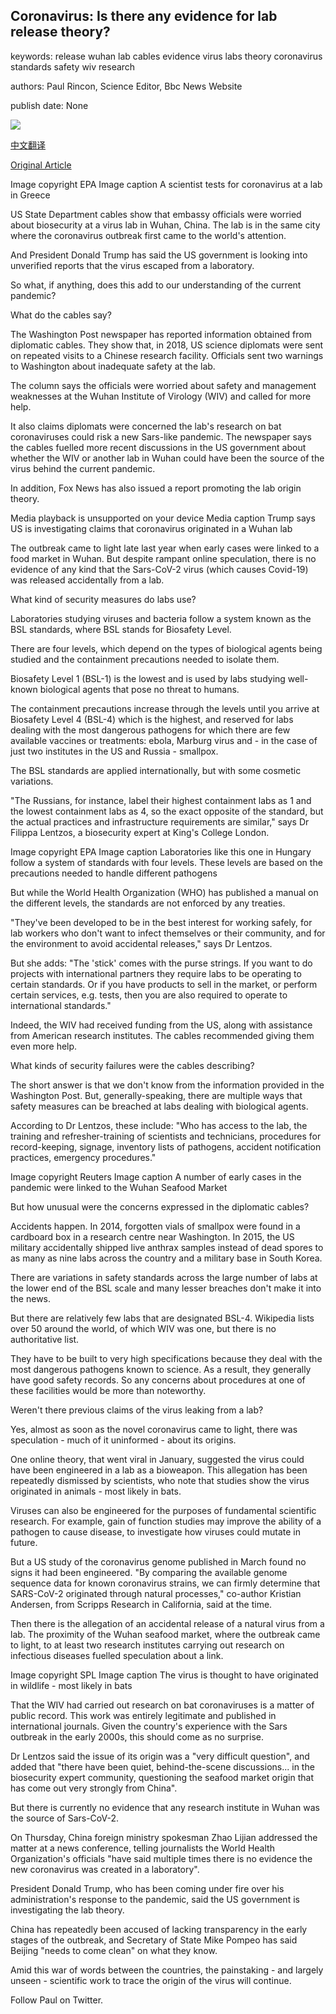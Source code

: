 ## Coronavirus: Is there any evidence for lab release theory?

keywords: release wuhan lab cables evidence virus labs theory coronavirus standards safety wiv research

authors: Paul Rincon, Science Editor, Bbc News Website

publish date: None

![](https://ichef.bbci.co.uk/news/1024/branded_news/6A88/production/_111827272_hi060961146.jpg)

[中文翻译](Coronavirus%3A%20Is%20there%20any%20evidence%20for%20lab%20release%20theory%3F_zh.md)

[Original Article](https://www.bbc.com/news/science-environment-52318539)

Image copyright EPA Image caption A scientist tests for coronavirus at a lab in Greece

US State Department cables show that embassy officials were worried about biosecurity at a virus lab in Wuhan, China. The lab is in the same city where the coronavirus outbreak first came to the world's attention.

And President Donald Trump has said the US government is looking into unverified reports that the virus escaped from a laboratory.

So what, if anything, does this add to our understanding of the current pandemic?

What do the cables say?

The Washington Post newspaper has reported information obtained from diplomatic cables. They show that, in 2018, US science diplomats were sent on repeated visits to a Chinese research facility. Officials sent two warnings to Washington about inadequate safety at the lab.

The column says the officials were worried about safety and management weaknesses at the Wuhan Institute of Virology (WIV) and called for more help.

It also claims diplomats were concerned the lab's research on bat coronaviruses could risk a new Sars-like pandemic. The newspaper says the cables fuelled more recent discussions in the US government about whether the WIV or another lab in Wuhan could have been the source of the virus behind the current pandemic.

In addition, Fox News has also issued a report promoting the lab origin theory.

Media playback is unsupported on your device Media caption Trump says US is investigating claims that coronavirus originated in a Wuhan lab

The outbreak came to light late last year when early cases were linked to a food market in Wuhan. But despite rampant online speculation, there is no evidence of any kind that the Sars-CoV-2 virus (which causes Covid-19) was released accidentally from a lab.

What kind of security measures do labs use?

Laboratories studying viruses and bacteria follow a system known as the BSL standards, where BSL stands for Biosafety Level.

There are four levels, which depend on the types of biological agents being studied and the containment precautions needed to isolate them.

Biosafety Level 1 (BSL-1) is the lowest and is used by labs studying well-known biological agents that pose no threat to humans.

The containment precautions increase through the levels until you arrive at Biosafety Level 4 (BSL-4) which is the highest, and reserved for labs dealing with the most dangerous pathogens for which there are few available vaccines or treatments: ebola, Marburg virus and - in the case of just two institutes in the US and Russia - smallpox.

The BSL standards are applied internationally, but with some cosmetic variations.

"The Russians, for instance, label their highest containment labs as 1 and the lowest containment labs as 4, so the exact opposite of the standard, but the actual practices and infrastructure requirements are similar," says Dr Filippa Lentzos, a biosecurity expert at King's College London.

Image copyright EPA Image caption Laboratories like this one in Hungary follow a system of standards with four levels. These levels are based on the precautions needed to handle different pathogens

But while the World Health Organization (WHO) has published a manual on the different levels, the standards are not enforced by any treaties.

"They've been developed to be in the best interest for working safely, for lab workers who don't want to infect themselves or their community, and for the environment to avoid accidental releases," says Dr Lentzos.

But she adds: "The 'stick' comes with the purse strings. If you want to do projects with international partners they require labs to be operating to certain standards. Or if you have products to sell in the market, or perform certain services, e.g. tests, then you are also required to operate to international standards."

Indeed, the WIV had received funding from the US, along with assistance from American research institutes. The cables recommended giving them even more help.

What kinds of security failures were the cables describing?

The short answer is that we don't know from the information provided in the Washington Post. But, generally-speaking, there are multiple ways that safety measures can be breached at labs dealing with biological agents.

According to Dr Lentzos, these include: "Who has access to the lab, the training and refresher-training of scientists and technicians, procedures for record-keeping, signage, inventory lists of pathogens, accident notification practices, emergency procedures."

Image copyright Reuters Image caption A number of early cases in the pandemic were linked to the Wuhan Seafood Market

But how unusual were the concerns expressed in the diplomatic cables?

Accidents happen. In 2014, forgotten vials of smallpox were found in a cardboard box in a research centre near Washington. In 2015, the US military accidentally shipped live anthrax samples instead of dead spores to as many as nine labs across the country and a military base in South Korea.

There are variations in safety standards across the large number of labs at the lower end of the BSL scale and many lesser breaches don't make it into the news.

But there are relatively few labs that are designated BSL-4. Wikipedia lists over 50 around the world, of which WIV was one, but there is no authoritative list.

They have to be built to very high specifications because they deal with the most dangerous pathogens known to science. As a result, they generally have good safety records. So any concerns about procedures at one of these facilities would be more than noteworthy.

Weren't there previous claims of the virus leaking from a lab?

Yes, almost as soon as the novel coronavirus came to light, there was speculation - much of it uninformed - about its origins.

One online theory, that went viral in January, suggested the virus could have been engineered in a lab as a bioweapon. This allegation has been repeatedly dismissed by scientists, who note that studies show the virus originated in animals - most likely in bats.

Viruses can also be engineered for the purposes of fundamental scientific research. For example, gain of function studies may improve the ability of a pathogen to cause disease, to investigate how viruses could mutate in future.

But a US study of the coronavirus genome published in March found no signs it had been engineered. "By comparing the available genome sequence data for known coronavirus strains, we can firmly determine that SARS-CoV-2 originated through natural processes," co-author Kristian Andersen, from Scripps Research in California, said at the time.

Then there is the allegation of an accidental release of a natural virus from a lab. The proximity of the Wuhan seafood market, where the outbreak came to light, to at least two research institutes carrying out research on infectious diseases fuelled speculation about a link.

Image copyright SPL Image caption The virus is thought to have originated in wildlife - most likely in bats

That the WIV had carried out research on bat coronaviruses is a matter of public record. This work was entirely legitimate and published in international journals. Given the country's experience with the Sars outbreak in the early 2000s, this should come as no surprise.

Dr Lentzos said the issue of its origin was a "very difficult question", and added that "there have been quiet, behind-the-scene discussions... in the biosecurity expert community, questioning the seafood market origin that has come out very strongly from China".

But there is currently no evidence that any research institute in Wuhan was the source of Sars-CoV-2.

On Thursday, China foreign ministry spokesman Zhao Lijian addressed the matter at a news conference, telling journalists the World Health Organization's officials "have said multiple times there is no evidence the new coronavirus was created in a laboratory".

President Donald Trump, who has been coming under fire over his administration's response to the pandemic, said the US government is investigating the lab theory.

China has repeatedly been accused of lacking transparency in the early stages of the outbreak, and Secretary of State Mike Pompeo has said Beijing "needs to come clean" on what they know.

Amid this war of words between the countries, the painstaking - and largely unseen - scientific work to trace the origin of the virus will continue.

Follow Paul on Twitter.